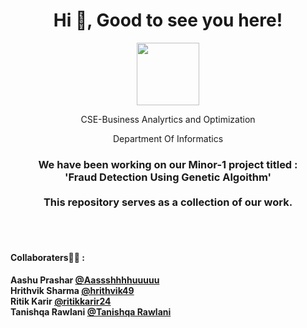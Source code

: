  <h1 align="center">  Hi 👋, Good to see you here!</h1>
</p>  

<p align="center">
 <img width="100" src="https://www.linuxfoundation.org/wp-content/uploads/2018/12/Logo-upes.png">
</p>

<body> <p align="center">
  CSE-Business Analyrtics and Optimization
</body>

<p align="center" color="grey">
  Department Of Informatics
</p> 

<h3 align="center" color="grey"> 
  We have been working on our Minor-1 project titled :<br />
  'Fraud Detection Using Genetic Algoithm' <br /> <br />
  This repository serves as a collection of our work.
</h3>
<br />
<br />
<h4> <strong>Collaboraters🤝🤝 :<br /></strong> <h4>
 
Aashu Prashar [@Aassshhhhuuuuu](https://github.com/Aassshhhhuuuuu)<br />
Hrithvik Sharma [@hrithvik49](https://github.com/Hrithvik49)<br />
Ritik Karir [@ritikkarir24](https://github.com/ritikkarir24)<br />
Tanishqa Rawlani [@Tanishqa Rawlani](https://github.com/tanishqa0112)<br />
